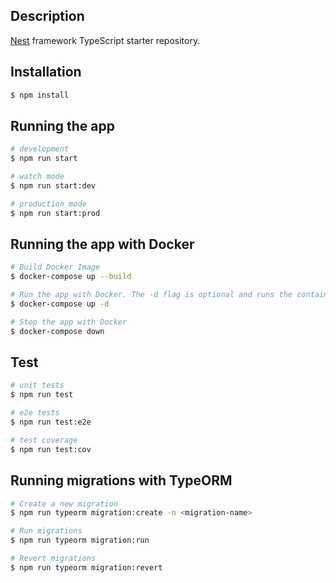 ## Description

[Nest](https://github.com/nestjs/nest) framework TypeScript starter repository.

## Installation

```bash
$ npm install
```

## Running the app

```bash
# development
$ npm run start

# watch mode
$ npm run start:dev

# production mode
$ npm run start:prod
```

## Running the app with Docker

```bash
# Build Docker Image
$ docker-compose up --build

# Run the app with Docker. The -d flag is optional and runs the containers in the background.
$ docker-compose up -d

# Stop the app with Docker
$ docker-compose down
```

## Test

```bash
# unit tests
$ npm run test

# e2e tests
$ npm run test:e2e

# test coverage
$ npm run test:cov
```

## Running migrations with TypeORM

```bash
# Create a new migration
$ npm run typeorm migration:create -n <migration-name>

# Run migrations
$ npm run typeorm migration:run

# Revert migrations
$ npm run typeorm migration:revert
```
